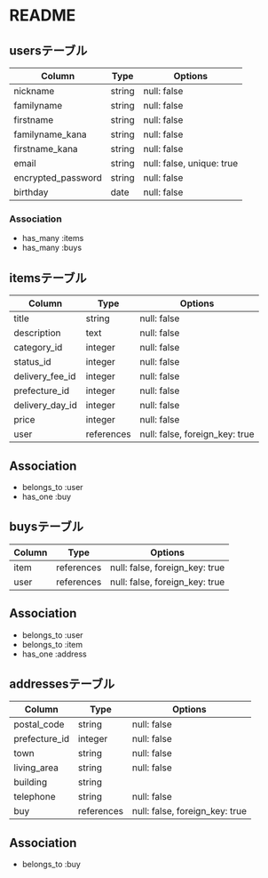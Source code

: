 # README

## usersテーブル

|Column   |Type   |Options    |
|---------|-------|-----------|
|nickname |string |null: false|
|familyname |string |null: false|
|firstname|string |null: false|
|familyname_kana |string |null: false|
|firstname_kana |string |null: false|
|email |string |null: false, unique: true|
|encrypted_password |string |null: false|
|birthday |date |null: false|

### Association
- has_many :items
- has_many :buys

## itemsテーブル

|Column   |Type   |Options    |
|---------|-------|-----------|
|title |string |null: false|
|description |text |null: false|
|category_id|integer |null: false|
|status_id |integer|null: false|
|delivery_fee_id|integer|null: false|
|prefecture_id|integer|null: false|
|delivery_day_id|integer|null: false|
|price|integer|null: false|
|user|references|null: false, foreign_key: true|

## Association

- belongs_to :user
- has_one :buy


## buysテーブル

|Column   |Type   |Options    |
|---------|-------|-----------|
|item|references|null: false, foreign_key: true|
|user|references|null: false, foreign_key: true|


## Association

- belongs_to :user
- belongs_to :item
- has_one :address

## addressesテーブル

|Column   |Type   |Options    |
|---------|-------|-----------|
|postal_code|string|null: false|
|prefecture_id|integer|null: false|
|town|string|null: false|
|living_area|string|null: false|
|building|string||
|telephone|string|null: false|
|buy|references|null: false, foreign_key: true|

## Association

- belongs_to :buy